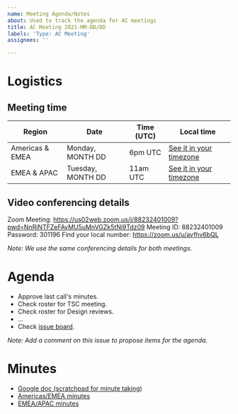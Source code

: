```yaml
---
name: Meeting Agenda/Notes
about: Used to track the agenda for AC meetings
title: AC Meeting 2021-MM-DD/DD
labels: 'Type: AC Meeting'
assignees: ''

---
```


# Logistics

## Meeting time

Region | Date | Time (UTC) | Local time
-|-|-|-
Americas & EMEA | Monday, MONTH DD | 6pm UTC | [See it in your timezone](https://www.timeanddate.com/worldclock/fixedtime.html?msg=AMP+AC+Americas%2FEMEA&iso=2021MMDDT18&ah=1)
EMEA & APAC | Tuesday, MONTH DD | 11am UTC | [See it in your timezone](https://www.timeanddate.com/worldclock/fixedtime.html?msg=AMP+AC+EMEA%2FAPAC&iso=2021MMDDT11&ah=1)

## Video conferencing details

Zoom Meeting: https://us02web.zoom.us/j/88232401009?pwd=NnRiNTFZeFAvMU5uMnVGZk5tNi9Tdz09
Meeting ID: 88232401009
Password: 301196
Find your local number: https://zoom.us/u/avfhv6bQL

_Note: We use the same conferencing details for both meetings._

# Agenda

* Approve last call's minutes.
* Check roster for TSC meeting.
* Check roster for Design reviews.
* ...
* Check [issue board](https://github.com/ampproject/meta-ac/projects/2).

*Note: Add a comment on this issue to propose items for the agenda.*

# Minutes

* [Google doc (scratchpad for minute taking)](https://docs.google.com/document/d/1xCL3XpBuMVUhWfLZKOVg8K0Wtlq8P3VYwSGTpNQOQeY/edit)
* [Americas/EMEA minutes](https://github.com/ampproject/meta-ac/blob/master/meetings/2021-MM-DD.md)
* [EMEA/APAC minutes](https://github.com/ampproject/meta-ac/blob/master/meetings/2021-MM-DD.md)
